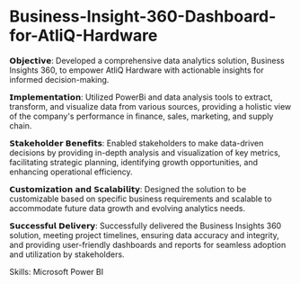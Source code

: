 # Business-Insight-360-Dashboard-for-AtliQ-Hardware

𝗢𝗯𝗷𝗲𝗰𝘁𝗶𝘃𝗲: Developed a comprehensive data analytics solution, Business Insights 360, to empower AtliQ Hardware with actionable insights for informed decision-making.

𝗜𝗺𝗽𝗹𝗲𝗺𝗲𝗻𝘁𝗮𝘁𝗶𝗼𝗻: Utilized PowerBi and data analysis tools to extract, transform, and visualize data from various sources, providing a holistic view of the company's performance in finance, sales, marketing, and supply chain.

𝗦𝘁𝗮𝗸𝗲𝗵𝗼𝗹𝗱𝗲𝗿 𝗕𝗲𝗻𝗲𝗳𝗶𝘁𝘀: Enabled stakeholders to make data-driven decisions by providing in-depth analysis and visualization of key metrics, facilitating strategic planning, identifying growth opportunities, and enhancing operational efficiency.

𝗖𝘂𝘀𝘁𝗼𝗺𝗶𝘇𝗮𝘁𝗶𝗼𝗻 𝗮𝗻𝗱 𝗦𝗰𝗮𝗹𝗮𝗯𝗶𝗹𝗶𝘁𝘆: Designed the solution to be customizable based on specific business requirements and scalable to accommodate future data growth and evolving analytics needs.

𝗦𝘂𝗰𝗰𝗲𝘀𝘀𝗳𝘂𝗹 𝗗𝗲𝗹𝗶𝘃𝗲𝗿𝘆: Successfully delivered the Business Insights 360 solution, meeting project timelines, ensuring data accuracy and integrity, and providing user-friendly dashboards and reports for seamless adoption and utilization by stakeholders.

Skills: Microsoft Power BI

